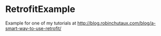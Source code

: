 RetrofitExample
===============

Example for one of my tutorials at http://blog.robinchutaux.com/blog/a-smart-way-to-use-retrofit/
